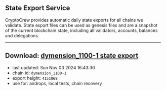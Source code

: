## State Export Service
CryptoCrew provides automatic daily state exports for all chains we validate. State export files can be used as genesis files and are a snapshot of the current blockchain state, including all validators, accounts, balances and delegations.

---
**Download: [dymension_1100-1 state export](https://dl-eu2.ccvalidators.com/SERVICE/dymension/dymension_1100-1_export_4151068.json)**
---

- last updated: Sun Nov 03 2024 16:43:30
- chain id: `dymension_1100-1`
- export height: `4151068`
- use for: airdrops, local tests, chain recovery
